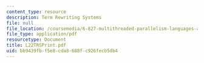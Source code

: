 ```yaml
---
content_type: resource
description: Term Rewriting Systems
file: null
file_location: /coursemedia/6-827-multithreaded-parallelism-languages-and-compilers-fall-2002/bb9439fbf5e8cda8688fc926fecb5db4_L22TRSPrint.pdf
file_type: application/pdf
resourcetype: Document
title: L22TRSPrint.pdf
uid: bb9439fb-f5e8-cda8-688f-c926fecb5db4
---
```

